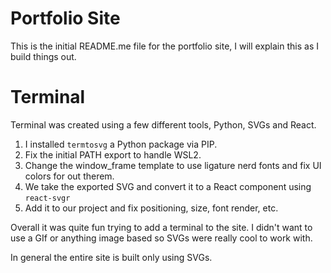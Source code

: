 # Portfolio Site

This is the initial README.me file for the portfolio site, I will explain this as I build things out.

# Terminal

Terminal was created using a few different tools, Python, SVGs and React.

1. I installed `termtosvg` a Python package via PIP.
2. Fix the initial PATH export to handle WSL2.
3. Change the window_frame template to use ligature nerd fonts and fix UI colors for out therem.
4. We take the exported SVG and convert it to a React component using `react-svgr`
5. Add it to our project and fix positioning, size, font render, etc.

Overall it was quite fun trying to add a terminal to the site. I didn't want to use a GIf or anything image based so SVGs were really cool to work with.

In general the entire site is built only using SVGs.
